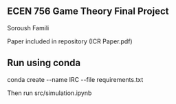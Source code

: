 ## ECEN 756 Game Theory Final Project
Soroush Famili

Paper included in repository (ICR Paper.pdf)

## Run using conda
conda create --name IRC --file requirements.txt

Then run src/simulation.ipynb
